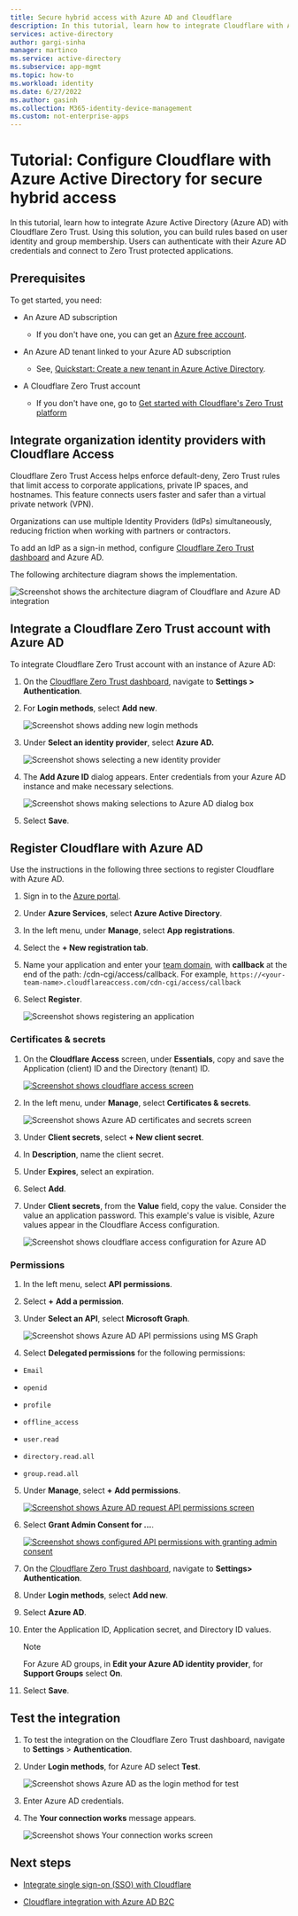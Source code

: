 ```yaml
---
title: Secure hybrid access with Azure AD and Cloudflare
description: In this tutorial, learn how to integrate Cloudflare with Azure AD for secure hybrid access 
services: active-directory
author: gargi-sinha
manager: martinco
ms.service: active-directory
ms.subservice: app-mgmt
ms.topic: how-to
ms.workload: identity
ms.date: 6/27/2022
ms.author: gasinh
ms.collection: M365-identity-device-management
ms.custom: not-enterprise-apps
---
```


# Tutorial: Configure Cloudflare with Azure Active Directory for secure hybrid access

In this tutorial, learn how to integrate Azure Active Directory
(Azure AD) with Cloudflare Zero Trust. Using this solution, you can build rules based on user identity and group membership. Users can authenticate with their Azure AD credentials and connect to Zero Trust protected applications.

## Prerequisites

To get started, you need:

- An Azure AD subscription

  - If you don't have one, you can get an [Azure free account](https://azure.microsoft.com/free/).

- An Azure AD tenant linked to your Azure AD subscription

  - See, [Quickstart: Create a new tenant in Azure Active Directory](../fundamentals/active-directory-access-create-new-tenant.md).

- A Cloudflare Zero Trust account

  - If you don't have one, go to [Get started with Cloudflare's Zero Trust
  platform](https://dash.cloudflare.com/sign-up/teams)

## Integrate organization identity providers with Cloudflare Access

Cloudflare Zero Trust Access helps enforce default-deny, Zero Trust
rules that limit access to corporate applications, private IP spaces,
and hostnames. This feature connects users faster and safer than a virtual private network (VPN).

Organizations can use multiple Identity Providers (IdPs) simultaneously, reducing friction when working with partners
or contractors.

To add an IdP as a sign-in method, configure [Cloudflare Zero Trust
dashboard](https://dash.teams.cloudflare.com/) and Azure
AD.

The following architecture diagram shows the implementation.

![Screenshot shows the architecture diagram of Cloudflare and Azure AD integration](./media/cloudflare-azure-ad-integration/cloudflare-architecture-diagram.png)

## Integrate a Cloudflare Zero Trust account with Azure AD

To integrate Cloudflare Zero Trust account with an instance of Azure AD:

1. On the [Cloudflare Zero Trust
    dashboard](https://dash.teams.cloudflare.com/),
    navigate to **Settings > Authentication**.

2. For **Login methods**, select **Add new**.

   ![Screenshot shows adding new login methods](./media/cloudflare-azure-ad-integration/login-methods.png)

3. Under **Select an identity provider**, select **Azure AD.**

   ![Screenshot shows selecting a new identity provider](./media/cloudflare-azure-ad-integration/idp-azure-ad.png)

4. The **Add Azure ID** dialog appears. Enter credentials from your Azure AD instance and make necessary selections.

   ![Screenshot shows making selections to Azure AD dialog box](./media/cloudflare-azure-ad-integration/add-azure-ad-as-idp.png)

5. Select **Save**.

## Register Cloudflare with Azure AD

Use the instructions in the following three sections to register Cloudflare with Azure AD.

1. Sign in to the [Azure portal](https://portal.azure.com/).

2. Under **Azure Services**, select **Azure Active Directory**.

3. In the left menu, under **Manage**, select **App registrations**.

4. Select the **+ New registration tab**.

5. Name your application and enter your [team
    domain](https://developers.cloudflare.com/cloudflare-one/glossary#team-domain), with **callback** at the end of the path: /cdn-cgi/access/callback.
    For example, `https://<your-team-name>.cloudflareaccess.com/cdn-cgi/access/callback`

6. Select **Register**.

   ![Screenshot shows registering an application](./media/cloudflare-azure-ad-integration/register-application.png)

### Certificates & secrets

1. On the **Cloudflare Access** screen, under **Essentials**, copy and save the Application (client) ID and the Directory (tenant) ID.

   [ ![Screenshot shows cloudflare access screen](./media/cloudflare-azure-ad-integration/cloudflare-access.png) ](./media/cloudflare-azure-ad-integration/cloudflare-access.png#lightbox)


2. In the left menu, under **Manage**, select **Certificates &
    secrets**.

   ![Screenshot shows Azure AD certificates and secrets screen](./media/cloudflare-azure-ad-integration/add-client-secret.png)

3. Under **Client secrets**, select **+ New client secret**.

4. In **Description**, name the client secret.

5. Under **Expires**, select an expiration.

6. Select **Add**.

7. Under **Client secrets**, from the **Value** field, copy the value. Consider the value an application password. This example's value is visible, Azure values appear in the Cloudflare Access configuration.

   ![Screenshot shows cloudflare access configuration for Azure AD](./media/cloudflare-azure-ad-integration/cloudflare-access-configuration.png)

### Permissions

1. In the left menu, select **API permissions**.

2. Select **+** **Add a permission**.

3. Under **Select an API**, select **Microsoft Graph**.

    ![Screenshot shows Azure AD API permissions using MS Graph](./media/cloudflare-azure-ad-integration/microsoft-graph.png)

4. Select **Delegated permissions** for the following permissions:

- `Email`

- `openid`

- `profile`

- `offline_access`

- `user.read`

- `directory.read.all`

- `group.read.all`

5. Under **Manage**, select **+** **Add permissions**.

   [ ![Screenshot shows Azure AD request API permissions screen](./media/cloudflare-azure-ad-integration/request-api-permissions.png) ](./media/cloudflare-azure-ad-integration/request-api-permissions.png#lightbox)


6. Select **Grant Admin Consent for ...**.

   [ ![Screenshot shows configured API permissions with granting admin consent](./media/cloudflare-azure-ad-integration/grant-admin-consent.png) ](./media/cloudflare-azure-ad-integration/grant-admin-consent.png#lightbox)


7. On the [Cloudflare Zero Trust dashboard](https://dash.teams.cloudflare.com/),
    navigate to **Settings> Authentication**.

8. Under **Login methods**, select **Add new**.

9. Select **Azure AD**.

10. Enter the Application ID, Application secret, and Directory ID values.

    >[!NOTE]
    >For Azure AD groups, in **Edit your Azure AD identity provider**, for **Support Groups** select **On**.

11. Select **Save**.

## Test the integration

1. To test the integration on the Cloudflare Zero Trust dashboard,
    navigate to **Settings** > **Authentication**.

2. Under **Login methods**, for Azure AD select **Test**.

   ![Screenshot shows Azure AD as the login method for test](./media/cloudflare-azure-ad-integration/login-methods-test.png)

3. Enter Azure AD credentials.

4. The **Your connection works** message appears.

   ![Screenshot shows Your connection works screen](./media/cloudflare-azure-ad-integration/connection-success-screen.png)

## Next steps

- [Integrate single sign-on (SSO) with Cloudflare](https://developers.cloudflare.com/cloudflare-one/identity/idp-integration/)

- [Cloudflare integration with Azure AD B2C](../../active-directory-b2c/partner-cloudflare.md)